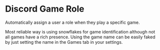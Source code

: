 # Discord Game Role
Automatically assign a user a role when they play a specific game.

Most reliable way is using snowflakes for game identification although not all games have a rich presence.
Using the game name can be easily faked by just setting the name in the Games tab in your settings.
